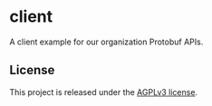 # client

A client example for our organization Protobuf APIs.

## License

This project is released under the [AGPLv3 license](LICENSE.txt).
